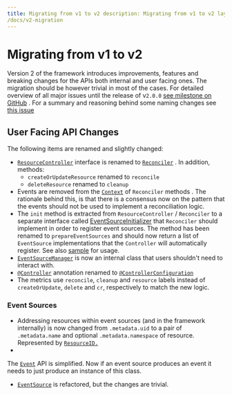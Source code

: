 ```yaml
---
title: Migrating from v1 to v2 description: Migrating from v1 to v2 layout: docs permalink:
/docs/v2-migration
---
```


# Migrating from v1 to v2

Version 2 of the framework introduces improvements, features and breaking changes for the APIs both
internal and user facing ones. The migration should be however trivial in most of the cases. For
detailed overview of all major issues until the release of
v`2.0.0` [see milestone on GitHub](https://github.com/java-operator-sdk/java-operator-sdk/milestone/1)
. For a summary and reasoning behind some naming changes
see [this issue](https://github.com/java-operator-sdk/java-operator-sdk/issues/655)

## User Facing API Changes

The following items are renamed and slightly changed:

- [`ResourceController`](https://github.com/java-operator-sdk/java-operator-sdk/blob/v1/operator-framework-core/src/main/java/io/javaoperatorsdk/operator/api/ResourceController.java)
  interface is renamed
  to [`Reconciler`](https://github.com/java-operator-sdk/java-operator-sdk/blob/main/operator-framework-core/src/main/java/io/javaoperatorsdk/operator/api/reconciler/Reconciler.java)
  . In addition, methods:
    - `createOrUpdateResource` renamed to `reconcile`
    - `deleteResource` renamed to `cleanup`
- Events are removed from
  the [`Context`](https://github.com/java-operator-sdk/java-operator-sdk/blob/main/operator-framework-core/src/main/java/io/javaoperatorsdk/operator/api/reconciler/Context.java)
  of `Reconciler` methods . The rationale behind this, is that there is a consensus now on the
  pattern that the events should not be used to implement a reconciliation logic.
- The `init` method is extracted from `ResourceController` / `Reconciler` to a separate interface
  called [EventSourceInitializer](https://github.com/java-operator-sdk/java-operator-sdk/blob/main/operator-framework-core/src/main/java/io/javaoperatorsdk/operator/api/reconciler/EventSourceInitializer.java)
  that `Reconciler` should implement in order to register event sources. The method has been renamed
  to `prepareEventSources` and should now return a list of `EventSource` implementations that
  the `Controller` will automatically register. See
  also [sample](https://github.com/java-operator-sdk/java-operator-sdk/blob/main/sample-operators/tomcat-operator/src/main/java/io/javaoperatorsdk/operator/sample/WebappReconciler.java)
  for usage.
- [`EventSourceManager`](https://github.com/java-operator-sdk/java-operator-sdk/blob/main/operator-framework-core/src/main/java/io/javaoperatorsdk/operator/processing/event/EventSourceManager.java)
  is now an internal class that users shouldn't need to interact with.
- [`@Controller`](https://github.com/java-operator-sdk/java-operator-sdk/blob/v1/operator-framework-core/src/main/java/io/javaoperatorsdk/operator/api/Controller.java)
  annotation renamed
  to [`@ControllerConfiguration`](https://github.com/java-operator-sdk/java-operator-sdk/blob/main/operator-framework-core/src/main/java/io/javaoperatorsdk/operator/api/reconciler/ControllerConfiguration.java)
- The metrics use `reconcile`, `cleanup` and `resource` labels instead of `createOrUpdate`, `delete`
  and `cr`, respectively to match the new logic.

### Event Sources

- Addressing resources within event sources (and in the framework internally) is now changed
  from `.metadata.uid` to a pair of `.metadata.name` and optional `.metadata.namespace` of resource.
  Represented
  by [`ResourceID.`](https://github.com/java-operator-sdk/java-operator-sdk/blob/main/operator-framework-core/src/main/java/io/javaoperatorsdk/operator/processing/event/ResourceID.java)
-

The [`Event`](https://github.com/java-operator-sdk/java-operator-sdk/blob/main/operator-framework-core/src/main/java/io/javaoperatorsdk/operator/processing/event/Event.java)
API is simplified. Now if an event source produces an event it needs to just produce an instance of
this class.

- [`EventSource`](https://github.com/java-operator-sdk/java-operator-sdk/blob/main/operator-framework-core/src/main/java/io/javaoperatorsdk/operator/processing/event/source/EventSource.java)
  is refactored, but the changes are trivial. 
  
